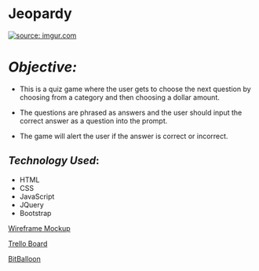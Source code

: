 # **Jeopardy**
<a href="http://imgur.com/SSKKire"><img src="http://i.imgur.com/SSKKire.png" title="source: imgur.com" /></a>
# ***Objective:*** 


* This is a quiz game where the user gets to choose the next question by choosing from a category and then choosing a dollar amount.


* The questions are phrased as answers and the user should input the correct answer as a question into the prompt. 

* The game will alert the user if the answer is correct or incorrect.






## ***Technology Used***:
* HTML
* CSS
* JavaScript
* JQuery
* Bootstrap








[Wireframe Mockup](http://i.imgur.com/B3hEsAs.png)



[Trello Board](https://trello.com/b/nA1WYiZm/wdi-project-1)




[BitBalloon](http://aejeopardy.bitballoon.com)

